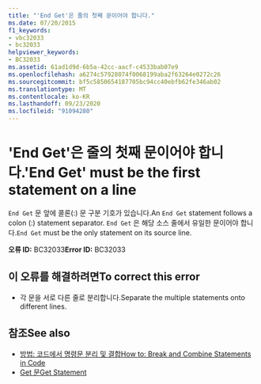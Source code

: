 ```yaml
---
title: "'End Get'은 줄의 첫째 문이어야 합니다."
ms.date: 07/20/2015
f1_keywords:
- vbc32033
- bc32033
helpviewer_keywords:
- BC32033
ms.assetid: 61ad1d9d-6b5a-42cc-aacf-c4533bab07e9
ms.openlocfilehash: a6274c57928074f0068199aba2f63264e0272c26
ms.sourcegitcommit: bf5c5850654187705bc94cc40ebfb62fe346ab02
ms.translationtype: MT
ms.contentlocale: ko-KR
ms.lasthandoff: 09/23/2020
ms.locfileid: "91094280"
---
```

# <a name="end-get-must-be-the-first-statement-on-a-line"></a><span data-ttu-id="14429-102">'End Get'은 줄의 첫째 문이어야 합니다.</span><span class="sxs-lookup"><span data-stu-id="14429-102">'End Get' must be the first statement on a line</span></span>

<span data-ttu-id="14429-103">`End Get` 문 앞에 콜론(:) 문 구분 기호가 있습니다.</span><span class="sxs-lookup"><span data-stu-id="14429-103">An `End Get` statement follows a colon (:) statement separator.</span></span> <span data-ttu-id="14429-104">`End Get` 은 해당 소스 줄에서 유일한 문이어야 합니다.</span><span class="sxs-lookup"><span data-stu-id="14429-104">`End Get` must be the only statement on its source line.</span></span>  
  
 <span data-ttu-id="14429-105">**오류 ID:** BC32033</span><span class="sxs-lookup"><span data-stu-id="14429-105">**Error ID:** BC32033</span></span>  
  
## <a name="to-correct-this-error"></a><span data-ttu-id="14429-106">이 오류를 해결하려면</span><span class="sxs-lookup"><span data-stu-id="14429-106">To correct this error</span></span>  
  
- <span data-ttu-id="14429-107">각 문을 서로 다른 줄로 분리합니다.</span><span class="sxs-lookup"><span data-stu-id="14429-107">Separate the multiple statements onto different lines.</span></span>  
  
## <a name="see-also"></a><span data-ttu-id="14429-108">참조</span><span class="sxs-lookup"><span data-stu-id="14429-108">See also</span></span>

- [<span data-ttu-id="14429-109">방법: 코드에서 명령문 분리 및 결합</span><span class="sxs-lookup"><span data-stu-id="14429-109">How to: Break and Combine Statements in Code</span></span>](../programming-guide/program-structure/how-to-break-and-combine-statements-in-code.md)
- [<span data-ttu-id="14429-110">Get 문</span><span class="sxs-lookup"><span data-stu-id="14429-110">Get Statement</span></span>](../language-reference/statements/get-statement.md)
